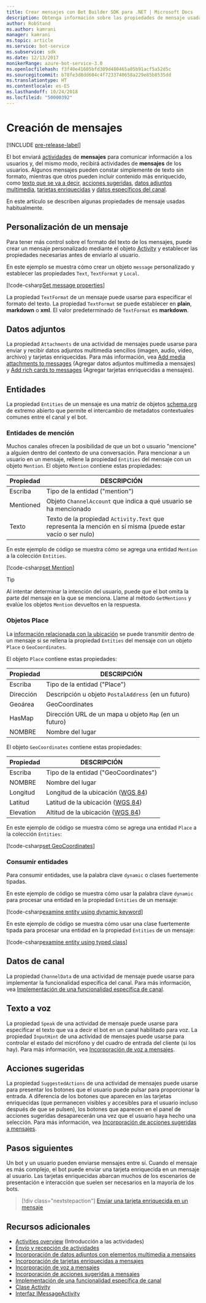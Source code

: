 ```yaml
---
title: Crear mensajes con Bot Builder SDK para .NET | Microsoft Docs
description: Obtenga información sobre las propiedades de mensaje usadas habitualmente en Bot Builder SDK para. NET.
author: RobStand
ms.author: kamrani
manager: kamrani
ms.topic: article
ms.service: bot-service
ms.subservice: sdk
ms.date: 12/13/2017
monikerRange: azure-bot-service-3.0
ms.openlocfilehash: f3f40e41605bfd309d480465a05b91acf5a52d5c
ms.sourcegitcommit: b78fe3d8dd604c4f7233740658a229e85b8535dd
ms.translationtype: HT
ms.contentlocale: es-ES
ms.lasthandoff: 10/24/2018
ms.locfileid: "50000392"
---
```

# <a name="create-messages"></a>Creación de mensajes

[!INCLUDE [pre-release-label](../includes/pre-release-label-v3.md)]

El bot enviará [actividades](bot-builder-dotnet-activities.md) de **mensajes** para comunicar información a los usuarios y, del mismo modo, recibirá actividades de **mensajes** de los usuarios. Algunos mensajes pueden constar simplemente de texto sin formato, mientras que otros pueden incluir contenido más enriquecido, como [texto que se va a decir](bot-builder-dotnet-text-to-speech.md), [acciones sugeridas](bot-builder-dotnet-add-suggested-actions.md), [datos adjuntos multimedia](bot-builder-dotnet-add-media-attachments.md), [tarjetas enriquecidas](bot-builder-dotnet-add-rich-card-attachments.md) y [datos específicos del canal](bot-builder-dotnet-channeldata.md). 

En este artículo se describen algunas propiedades de mensaje usadas habitualmente.

## <a name="customizing-a-message"></a>Personalización de un mensaje

Para tener más control sobre el formato del texto de los mensajes, puede crear un mensaje personalizado mediante el objeto [Activity](https://docs.botframework.com/en-us/csharp/builder/sdkreference/dc/d2f/class_microsoft_1_1_bot_1_1_connector_1_1_activity.html) y establecer las propiedades necesarias antes de enviarlo al usuario.

En este ejemplo se muestra cómo crear un objeto `message` personalizado y establecer las propiedades `Text`, `TextFormat` y `Local`.

[!code-csharp[Set message properties](../includes/code/dotnet-create-messages.cs#setBasicProperties)]

La propiedad `TextFormat` de un mensaje puede usarse para especificar el formato del texto. La propiedad `TextFormat` se puede establecer en **plain**, **markdown** o **xml**. El valor predeterminado de `TextFormat` es **markdown**. 

## <a name="attachments"></a>Datos adjuntos

La propiedad `Attachments` de una actividad de mensajes puede usarse para enviar y recibir datos adjuntos multimedia sencillos (imagen, audio, vídeo, archivo) y tarjetas enriquecidas. Para más información, vea [Add media attachments to messages](bot-builder-dotnet-add-media-attachments.md) (Agregar datos adjuntos multimedia a mensajes) y [Add rich cards to messages](bot-builder-dotnet-add-rich-card-attachments.md) (Agregar tarjetas enriquecidas a mensajes).

## <a name="entities"></a>Entidades

La propiedad `Entities` de un mensaje es una matriz de objetos <a href="http://schema.org/" target="_blank">schema.org</a> de extremo abierto que permite el intercambio de metadatos contextuales comunes entre el canal y el bot.

### <a name="mention-entities"></a>Entidades de mención

Muchos canales ofrecen la posibilidad de que un bot o usuario "mencione" a alguien dentro del contexto de una conversación. Para mencionar a un usuario en un mensaje, rellene la propiedad `Entities` del mensaje con un objeto `Mention`. El objeto `Mention` contiene estas propiedades: 

| Propiedad | DESCRIPCIÓN | 
|----|----|
| Escriba | Tipo de la entidad ("mention") | 
| Mentioned | Objeto `ChannelAccount` que indica a qué usuario se ha mencionado | 
| Texto | Texto de la propiedad `Activity.Text` que representa la mención en sí misma (puede estar vacío o ser nulo) |

En este ejemplo de código se muestra cómo se agrega una entidad `Mention` a la colección `Entities`.

[!code-csharp[set Mention](../includes/code/dotnet-create-messages.cs#setMention)]

> [!TIP]
> Al intentar determinar la intención del usuario, puede que el bot omita la parte del mensaje en la que se menciona. Llame al método `GetMentions` y evalúe los objetos `Mention` devueltos en la respuesta.

### <a name="place-objects"></a>Objetos Place

La <a href="https://schema.org/Place" target="_blank">información relacionada con la ubicación</a> se puede transmitir dentro de un mensaje si se rellena la propiedad `Entities` del mensaje con un objeto `Place` o `GeoCoordinates`. 

El objeto `Place` contiene estas propiedades:

| Propiedad | DESCRIPCIÓN | 
|----|----|
| Escriba | Tipo de la entidad ("Place") |
| Dirección | Descripción u objeto `PostalAddress` (en un futuro) | 
| Geoárea | GeoCoordinates | 
| HasMap | Dirección URL de un mapa u objeto `Map` (en un futuro) |
| NOMBRE | Nombre del lugar |

El objeto `GeoCoordinates` contiene estas propiedades:

| Propiedad | DESCRIPCIÓN | 
|----|----|
| Escriba | Tipo de la entidad ("GeoCoordinates") |
| NOMBRE | Nombre del lugar |
| Longitud | Longitud de la ubicación (<a href="https://en.wikipedia.org/wiki/World_Geodetic_System" target="_blank">WGS 84</a>) | 
| Latitud | Latitud de la ubicación (<a href="https://en.wikipedia.org/wiki/World_Geodetic_System" target="_blank">WGS 84</a>) | 
| Elevation | Altitud de la ubicación (<a href="https://en.wikipedia.org/wiki/World_Geodetic_System" target="_blank">WGS 84</a>) | 

En este ejemplo de código se muestra cómo se agrega una entidad `Place` a la colección `Entities`:

[!code-csharp[set GeoCoordinates](../includes/code/dotnet-create-messages.cs#setGeoCoord)]

### <a name="consume-entities"></a>Consumir entidades

Para consumir entidades, use la palabra clave `dynamic` o clases fuertemente tipadas.

En este ejemplo de código se muestra cómo usar la palabra clave `dynamic` para procesar una entidad en la propiedad `Entities` de un mensaje:

[!code-csharp[examine entity using dynamic keyword](../includes/code/dotnet-create-messages.cs#examineEntity1)]

En este ejemplo de código se muestra cómo usar una clase fuertemente tipada para procesar una entidad en la propiedad `Entities` de un mensaje:

[!code-csharp[examine entity using typed class](../includes/code/dotnet-create-messages.cs#examineEntity2)]

## <a name="channel-data"></a>Datos de canal

La propiedad `ChannelData` de una actividad de mensaje puede usarse para implementar la funcionalidad específica del canal. Para más información, vea [Implementación de una funcionalidad específica de canal](bot-builder-dotnet-channeldata.md).

## <a name="text-to-speech"></a>Texto a voz

La propiedad `Speak` de una actividad de mensaje puede usarse para especificar el texto que va a decir el bot en un canal habilitado para voz. La propiedad `InputHint` de una actividad de mensajes puede usarse para controlar el estado del micrófono y del cuadro de entrada del cliente (si los hay). Para más información, vea [Incorporación de voz a mensajes](bot-builder-dotnet-text-to-speech.md).

## <a name="suggested-actions"></a>Acciones sugeridas

La propiedad `SuggestedActions` de una actividad de mensajes puede usarse para presentar los botones que el usuario puede pulsar para proporcionar la entrada. A diferencia de los botones que aparecen en las tarjetas enriquecidas (que permanecen visibles y accesibles para el usuario incluso después de que se pulsen), los botones que aparecen en el panel de acciones sugeridas desaparecerán una vez que el usuario haya hecho una selección. Para más información, vea [Incorporación de acciones sugeridas a mensajes](bot-builder-dotnet-add-suggested-actions.md).

## <a name="next-steps"></a>Pasos siguientes

Un bot y un usuario pueden enviarse mensajes entre sí. Cuando el mensaje es más complejo, el bot puede enviar una tarjeta enriquecida en un mensaje al usuario. Las tarjetas enriquecidas abarcan muchos de los escenarios de presentación e interacción que suelen ser necesarios en la mayoría de los bots.

> [!div class="nextstepaction"]
> [Enviar una tarjeta enriquecida en un mensaje](bot-builder-dotnet-add-rich-card-attachments.md)

## <a name="additional-resources"></a>Recursos adicionales

- [Activities overview](bot-builder-dotnet-activities.md) (Introducción a las actividades)
- [Envío y recepción de actividades](bot-builder-dotnet-connector.md)
- [Incorporación de datos adjuntos con elementos multimedia a mensajes](bot-builder-dotnet-add-media-attachments.md)
- [Incorporación de tarjetas enriquecidas a mensajes](bot-builder-dotnet-add-rich-card-attachments.md)
- [Incorporación de voz a mensajes](bot-builder-dotnet-text-to-speech.md)
- [Incorporación de acciones sugeridas a mensajes](bot-builder-dotnet-add-suggested-actions.md)
- [Implementación de una funcionalidad específica de canal](bot-builder-dotnet-channeldata.md)
- <a href="https://docs.botframework.com/en-us/csharp/builder/sdkreference/dc/d2f/class_microsoft_1_1_bot_1_1_connector_1_1_activity.html" target="_blank">Clase Activity</a>
- <a href="/dotnet/api/microsoft.bot.connector.imessageactivity" target="_blank">Interfaz IMessageActivity</a>

